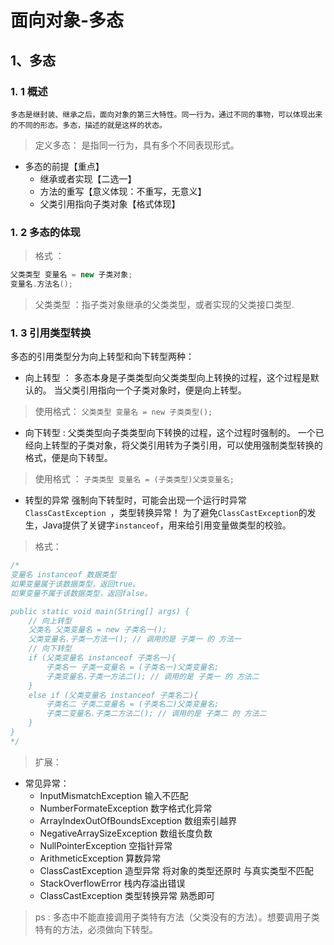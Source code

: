 # 面向对象-多态
## 1、多态
### 1. 1 概述 
    多态是继封装、继承之后，面向对象的第三大特性。同一行为，通过不同的事物，可以体现出来的不同的形态。多态，描述的就是这样的状态。 

> 定义多态： 是指同一行为，具有多个不同表现形式。
* 多态的前提【重点】
    * 继承或者实现【二选一】 
    * 方法的重写【意义体现：不重写，无意义】 
    * 父类引用指向子类对象【格式体现】
### 1. 2 多态的体现
> 格式 ： 
~~~java
父类类型 变量名 = new 子类对象;
变量名.方法名();
~~~
> 父类类型 ：指子类对象继承的父类类型，或者实现的父类接口类型.
### 1. 3 引用类型转换
多态的引用类型分为向上转型和向下转型两种：
* 向上转型 ：
    多态本身是子类类型向父类类型向上转换的过程，这个过程是默认的。 当父类引用指向一个子类对象时，便是向上转型。 
> 使用格式：
`父类类型 变量名 = new 子类类型(); `
* 向下转型 : 
    父类类型向子类类型向下转换的过程，这个过程时强制的。
    一个已经向上转型的子类对象，将父类引用转为子类引用，可以使用强制类型转换的格式，便是向下转型。
> 使用格式 ： 
` 子类类型 变量名 = (子类类型)父类变量名; `

* 转型的异常
    强制向下转型时，可能会出现一个运行时异常`ClassCastException `，类型转换异常！
    为了避免`ClassCastException`的发生，Java提供了关键字`instanceof`，用来给引用变量做类型的校验。
> 格式：
~~~java
/*
变量名 instanceof 数据类型 
如果变量属于该数据类型，返回true。 
如果变量不属于该数据类型，返回false。

public static void main(String[] args) {
    // 向上转型
    父类名 父类变量名 = new 子类名一();
    父类变量名.子类一方法一(); // 调用的是 子类一 的 方法一 
    // 向下转型 
    if (父类变量名 instanceof 子类名一){
        子类名一 子类一变量名 = (子类名一)父类变量名; 
        子类变量名.子类一方法二(); // 调用的是 子类一 的 方法二 
    } 
    else if (父类变量名 instanceof 子类名二){
        子类名二 子类二变量名 = (子类名二)父类变量名;
        子类二变量名.子类二方法二(); // 调用的是 子类二 的 方法二 
    } 
}
*/
~~~
>扩展：
* 常见异常：
    * InputMismatchException 输入不匹配
	* NumberFormateException   数字格式化异常
	* ArrayIndexOutOfBoundsException  数组索引越界
	* NegativeArraySizeException   数组长度负数
	* NullPointerException  空指针异常
	* ArithmeticException  算数异常
	* ClassCastException   造型异常  将对象的类型还原时  与真实类型不匹配
	* StackOverflowError  栈内存溢出错误
    * ClassCastException 类型转换异常
熟悉即可
>
> ps : 多态中不能直接调用子类特有方法（父类没有的方法）。想要调用子类特有的方法，必须做向下转型。

